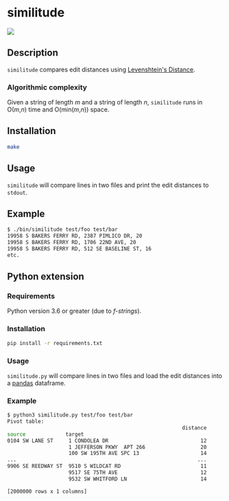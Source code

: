 # similitude

![](https://i.stack.imgur.com/KFbN7.png)

## Description

`similitude` compares edit distances using [Levenshtein's
Distance](https://en.wikipedia.org/wiki/Levenshtein_distance).

### Algorithmic complexity

Given a string of length *m* and a string of length *n*, `similitude` runs in
O(*m*,*n*) time and O(min(*m*,*n*)) space.

## Installation

```sh
make
```

## Usage

`similitude` will compare lines in two files and print the edit distances to
`stdout`.

## Example

```sh
$ ./bin/similitude test/foo test/bar
19958 S BAKERS FERRY RD, 2387 PIMLICO DR, 20
19958 S BAKERS FERRY RD, 1706 22ND AVE, 20
19958 S BAKERS FERRY RD, 512 SE BASELINE ST, 16
etc.
```

## Python extension

### Requirements

Python version 3.6 or greater (due to *f-strings*).

### Installation

```sh
pip install -r requirements.txt
```

### Usage

`similitude.py` will compare lines in two files and load the edit distances
into a [pandas](https://pandas.pydata.org) dataframe.

### Example

```sh
$ python3 similitude.py test/foo test/bar
Pivot table:
                                                         distance
source             target
0104 SW LANE ST     1 CONDOLEA DR                              12
                    1 JEFFERSON PKWY  APT 266                  20
                    100 SW 195TH AVE SPC 13                    14
...                                                           ...
9906 SE REEDWAY ST  9510 S WILDCAT RD                          11
                    9517 SE 75TH AVE                           12
                    9532 SW WHITFORD LN                        14

[2000000 rows x 1 columns]
```
